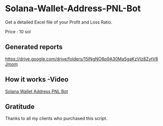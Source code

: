# Solana-Wallet-Address-PNL-Bot
Get  a detailed Excel file of your Profit and Loss Ratio.  

Price : 10 sol

## Generated reports 
https://drive.google.com/drive/folders/15INgNO8p9A30Ma5gaKzVlz8ZytV8Jmom

## How it works -Video
[Solana Wallet Address PNL Bot](https://www.youtube.com/watch?v=C4f4RA-mLbc&t=166s&ab_channel=HenryTirla)


## Gratitude


Thanks to all my clients who purchased this script.
